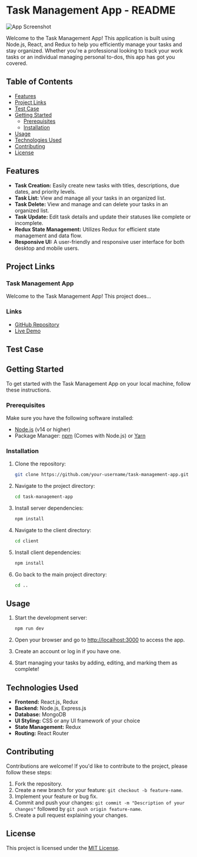 # Task Management App - README

![App Screenshot](screenshot.png)

Welcome to the Task Management App! This application is built using Node.js, React, and Redux to help you efficiently manage your tasks and stay organized. Whether you're a professional looking to track your work tasks or an individual managing personal to-dos, this app has got you covered.

## Table of Contents

- [Features](#features)
- [Project Links](#project-links)
- [Test Case](#test-case)
- [Getting Started](#getting-started)
  - [Prerequisites](#prerequisites)
  - [Installation](#installation)
- [Usage](#usage)
- [Technologies Used](#technologies-used)
- [Contributing](#contributing)
- [License](#license)

## Features

- **Task Creation:** Easily create new tasks with titles, descriptions, due dates, and priority levels.
- **Task List:** View and manage all your tasks in an organized list.
- **Task Delete:** View and manage and can delete your tasks in an organized list.
- **Task Update:** Edit task details and update their statuses like complete or incomplete.
- **Redux State Management:** Utilizes Redux for efficient state management and data flow.
- **Responsive UI:** A user-friendly and responsive user interface for both desktop and mobile users.

## Project Links

  ### Task Management App
  
  Welcome to the Task Management App! This project does...
  
  ### Links
  
  - [GitHub Repository](https://github.com/gitsforvikki/task-manag-final/tree/master)
  - [Live Demo](https://task-management-backend-e0d7.onrender.com/)

## Test Case



## Getting Started

To get started with the Task Management App on your local machine, follow these instructions.

### Prerequisites

Make sure you have the following software installed:

- [Node.js](https://nodejs.org/) (v14 or higher)
- Package Manager: [npm](https://www.npmjs.com/) (Comes with Node.js) or [Yarn](https://yarnpkg.com/) 

### Installation

1. Clone the repository:

   ```bash
   git clone https://github.com/your-username/task-management-app.git

2. Navigate to the project directory:

    ```bash
    cd task-management-app

3. Install server dependencies:

    ```bash
    npm install

4. Navigate to the client directory:

    ```bash
    cd client

5. Install client dependencies:

    ```bash
    npm install

6. Go back to the main project directory:

    ```bash
    cd ..


## Usage

1. Start the development server:

    ```bash
    npm run dev


2. Open your browser and go to [http://localhost:3000](http://localhost:3000) to access the app.

3. Create an account or log in if you have one.

4. Start managing your tasks by adding, editing, and marking them as complete!

## Technologies Used

- **Frontend:** React.js, Redux
- **Backend:** Node.js, Express.js
- **Database:** MongoDB
- **UI Styling:** CSS or any UI framework of your choice
- **State Management:** Redux
- **Routing:** React Router


## Contributing

Contributions are welcome! If you'd like to contribute to the project, please follow these steps:

1. Fork the repository.
2. Create a new branch for your feature: `git checkout -b feature-name`.
3. Implement your feature or bug fix.
4. Commit and push your changes: `git commit -m "Description of your changes"` followed by `git push origin feature-name`.
5. Create a pull request explaining your changes.

## License

This project is licensed under the [MIT License](LICENSE).

